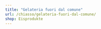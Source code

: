 ```yaml
---
title: "Gelateria fuori dal comune"
url: /chiasso/gelateria-fuori-dal-comune/
shop: Eisprodukte
---
```

